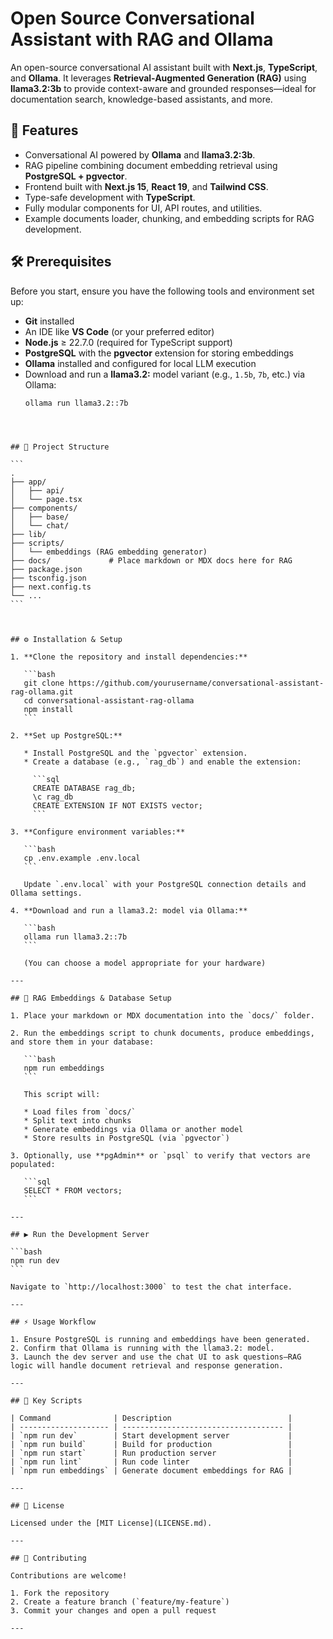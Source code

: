 
# Open Source Conversational Assistant with RAG and Ollama

An open-source conversational AI assistant built with **Next.js**, **TypeScript**, and **Ollama**. It leverages **Retrieval-Augmented Generation (RAG)** using **llama3.2:3b** to provide context-aware and grounded responses—ideal for documentation search, knowledge-based assistants, and more.



## 🚀 Features

- Conversational AI powered by **Ollama** and **llama3.2:3b**.
- RAG pipeline combining document embedding retrieval using **PostgreSQL + pgvector**.
- Frontend built with **Next.js 15**, **React 19**, and **Tailwind CSS**.
- Type-safe development with **TypeScript**.
- Fully modular components for UI, API routes, and utilities.
- Example documents loader, chunking, and embedding scripts for RAG development.



## 🛠️ Prerequisites

Before you start, ensure you have the following tools and environment set up:

- **Git** installed  
- An IDE like **VS Code** (or your preferred editor)  
- **Node.js** ≥ 22.7.0 (required for TypeScript support)  
- **PostgreSQL** with the **pgvector** extension for storing embeddings  
- **Ollama** installed and configured for local LLM execution  
- Download and run a **llama3.2:** model variant (e.g., `1.5b`, `7b`, etc.) via Ollama:  
  ```bash
  ollama run llama3.2::7b
````



## 📂 Project Structure

```
.
├── app/
│   ├── api/
│   └── page.tsx
├── components/
│   ├── base/
│   └── chat/
├── lib/
├── scripts/
│   └── embeddings (RAG embedding generator)
├── docs/             # Place markdown or MDX docs here for RAG
├── package.json
├── tsconfig.json
├── next.config.ts
└── ...
```



## ⚙️ Installation & Setup

1. **Clone the repository and install dependencies:**

   ```bash
   git clone https://github.com/yourusername/conversational-assistant-rag-ollama.git
   cd conversational-assistant-rag-ollama
   npm install
   ```

2. **Set up PostgreSQL:**

   * Install PostgreSQL and the `pgvector` extension.
   * Create a database (e.g., `rag_db`) and enable the extension:

     ```sql
     CREATE DATABASE rag_db;
     \c rag_db
     CREATE EXTENSION IF NOT EXISTS vector;
     ```

3. **Configure environment variables:**

   ```bash
   cp .env.example .env.local
   ```

   Update `.env.local` with your PostgreSQL connection details and Ollama settings.

4. **Download and run a llama3.2: model via Ollama:**

   ```bash
   ollama run llama3.2::7b
   ```

   (You can choose a model appropriate for your hardware)

---

## 📖 RAG Embeddings & Database Setup

1. Place your markdown or MDX documentation into the `docs/` folder.

2. Run the embeddings script to chunk documents, produce embeddings, and store them in your database:

   ```bash
   npm run embeddings
   ```

   This script will:

   * Load files from `docs/`
   * Split text into chunks
   * Generate embeddings via Ollama or another model
   * Store results in PostgreSQL (via `pgvector`)

3. Optionally, use **pgAdmin** or `psql` to verify that vectors are populated:

   ```sql
   SELECT * FROM vectors;
   ```

---

## ▶️ Run the Development Server

```bash
npm run dev
```

Navigate to `http://localhost:3000` to test the chat interface.

---

## ⚡ Usage Workflow

1. Ensure PostgreSQL is running and embeddings have been generated.
2. Confirm that Ollama is running with the llama3.2: model.
3. Launch the dev server and use the chat UI to ask questions—RAG logic will handle document retrieval and response generation.

---

## 📜 Key Scripts

| Command              | Description                          |
| -------------------- | ------------------------------------ |
| `npm run dev`        | Start development server             |
| `npm run build`      | Build for production                 |
| `npm run start`      | Run production server                |
| `npm run lint`       | Run code linter                      |
| `npm run embeddings` | Generate document embeddings for RAG |

---

## 📄 License

Licensed under the [MIT License](LICENSE.md).

---

## 🤝 Contributing

Contributions are welcome!

1. Fork the repository
2. Create a feature branch (`feature/my-feature`)
3. Commit your changes and open a pull request

---
